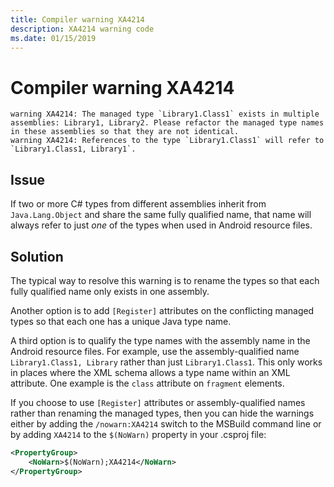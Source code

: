 ```yaml
---
title: Compiler warning XA4214
description: XA4214 warning code
ms.date: 01/15/2019
---
```

# Compiler warning XA4214

```
warning XA4214: The managed type `Library1.Class1` exists in multiple assemblies: Library1, Library2. Please refactor the managed type names in these assemblies so that they are not identical.
warning XA4214: References to the type `Library1.Class1` will refer to `Library1.Class1, Library1`.
```

## Issue

If two or more C# types from different assemblies inherit from
`Java.Lang.Object` and share the same fully qualified name, that name will
always refer to just *one* of the types when used in Android resource files.

## Solution

The typical way to resolve this warning is to rename the types so that each
fully qualified name only exists in one assembly.

Another option is to add `[Register]` attributes on the conflicting managed
types so that each one has a unique Java type name.

A third option is to qualify the type names with the assembly name in the
Android resource files.  For example, use the assembly-qualified name
`Library1.Class1, Library` rather than just `Library1.Class1`.  This only works
in places where the XML schema allows a type name within an XML attribute.  One
example is the `class` attribute on `fragment` elements.

If you choose to use `[Register]` attributes or assembly-qualified names rather
than renaming the managed types, then you can hide the warnings either by adding
the `/nowarn:XA4214` switch to the MSBuild command line or by adding `XA4214` to
the `$(NoWarn)` property in your .csproj file:

```xml
<PropertyGroup>
    <NoWarn>$(NoWarn);XA4214</NoWarn>
</PropertyGroup>
```
